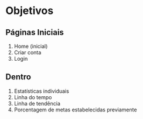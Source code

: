 # Objetivos

## Páginas Iniciais

1) Home (inicial)
2) Criar conta
3) Login

## Dentro

1) Estatísticas individuais
2) Linha do tempo
3) Linha de tendência
4) Porcentagem de metas estabelecidas previamente
